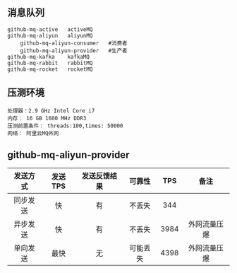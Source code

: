 ## 消息队列
    github-mq-active   activeMQ
    github-mq-aliyun   aliyunMQ
        github-mq-aliyun-consumer   #消费者
        github-mq-aliyun-provider   #生产者
    github-mq-kafka    kafkaMQ
    github-mq-rabbit   rabbitMQ
    github-mq-rocket   rocketMQ
##  压测环境
    处理器：2.9 GHz Intel Core i7
    内存： 16 GB 1600 MHz DDR3
    压测前置条件： threads:100,times: 50000
    网络： 阿里云MQ外网
## github-mq-aliyun-provider
|   发送方式 | 发送TPS | 发送反馈结果 | 可靠性 | TPS | 备注 |
| :-----:   | :-----:   |  :-----: |  :-----:   | :-----:   | :-----:   |
| 同步发送 | 快 | 有 | 不丢失 | 344 |  |
| 异步发送 | 快 | 有 | 不丢失 |  3984   | 外网流量压爆 |
| 单向发送 | 最快 | 无 | 可能丢失 |   4398  | 外网流量压爆 |

    
     
  